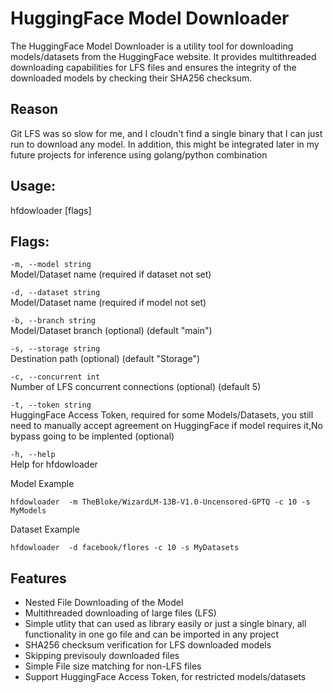 # HuggingFace Model Downloader

The HuggingFace Model Downloader is a utility tool for downloading models/datasets from the HuggingFace website. It provides multithreaded downloading capabilities for LFS files and ensures the integrity of the downloaded models by checking their SHA256 checksum. 


## Reason

Git LFS was so slow for me, and I cloudn't find a single binary that I can just run to download any model. In addition, this might be integrated later in my future projects for inference using golang/python combination

## Usage:

  hfdowloader [flags]

## Flags:

`-m, --model string`  
Model/Dataset name (required if dataset not set)

`-d, --dataset string`  
Model/Dataset name (required if model not set)

`-b, --branch string`  
Model/Dataset branch (optional) (default "main")

`-s, --storage string`  
Destination path (optional) (default "Storage")

`-c, --concurrent int`  
Number of LFS concurrent connections (optional) (default 5)

`-t, --token string`  
HuggingFace Access Token, required for some Models/Datasets, you still need to manually accept agreement on HuggingFace if model requires it,No bypass going to be implented (optional)

`-h, --help`  
Help for hfdowloader



Model Example
```shell
hfdowloader  -m TheBloke/WizardLM-13B-V1.0-Uncensored-GPTQ -c 10 -s MyModels
```

Dataset Example
```shell
hfdowloader  -d facebook/flores -c 10 -s MyDatasets
```



## Features
- Nested File Downloading of the Model
- Multithreaded downloading of large files (LFS)
- Simple utlity that can used as library easily or just a single binary, all functionality in one go file and can be imported in any project
- SHA256 checksum verification for LFS downloaded models
- Skipping previsouly downloaded files
- Simple File size matching for non-LFS files
- Support HuggingFace Access Token, for restricted models/datasets



